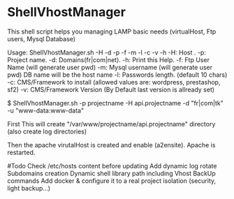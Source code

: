 ShellVhostManager
=================

This shell script helps you managing LAMP basic needs (virtualHost, Ftp users, Mysql Database)


Usage: ShellVhostManager.sh -H -d -p -f -m -l -c -v -h
  -H: Host .
  -p: Project name.
  -d: Domains(fr|com|net).
  -h: Print this Help.
  -f: Ftp User Name (will generate user pwd)
  -m: Mysql username (will generate user pwd) DB name will be the host name
  -l: Passwords length. (default 10 chars)
  -c: CMS/Framework to install (allowed values are: wordpress, prestashop, sf2)
  -v: CMS/Framework Version (By Default last version is allready set)



$ ShellVhostManager.sh -p projectname -H api.projectname -d "fr|com|tk" -u "www-data:www-data" 

First This will create "/var/www/projectname/api.projectname" directory (also create log directories)

Then the apache virutalHost is created and enable (a2ensite).
Apache is restarted.


#Todo
Check /etc/hosts content before updating
Add dynamic log rotate
Subdomains creation
Dynamic shell library path including
Vhost BackUp commands 
Add docker & configure it to a real project isolation (security, light backup...) 
